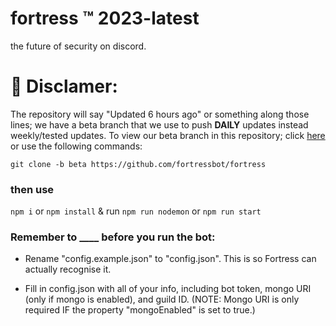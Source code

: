 # fortress ™️ 2023-latest
the future of security on discord.


# 🛑 Disclamer:
The repository will say "Updated 6 hours ago" or something along those lines; we have a beta branch that we use to push **DAILY** updates instead weekly/tested updates.
To view our beta branch in this repository; click [here](https://github.com/FortressBot/fortress/tree/beta) or use the following commands:


````git clone -b beta https://github.com/fortressbot/fortress````
### then use

``npm i`` or ``npm install`` & run ``npm run nodemon`` or ``npm run start``

### Remember to ____ before you run the bot:

- Rename "config.example.json" to "config.json". This is so Fortress can actually recognise it.

- Fill in config.json with all of your info, including bot token, mongo URI (only if mongo is enabled), and guild ID. (NOTE: Mongo URI is only required IF the property "mongoEnabled" is set to true.)
